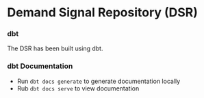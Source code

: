 # Demand Signal Repository (DSR)

### dbt
The DSR has been built using dbt.

### dbt Documentation
- Run `dbt docs generate` to generate documentation locally
- Rub `dbt docs serve` to view documentation

